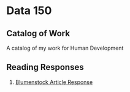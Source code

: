 # Data 150 

## Catalog of Work

A catalog of my work for Human Development 

## Reading Responses 

1. [Blumenstock Article Response](https://github.com/niranair/workshop/blumenstock)

